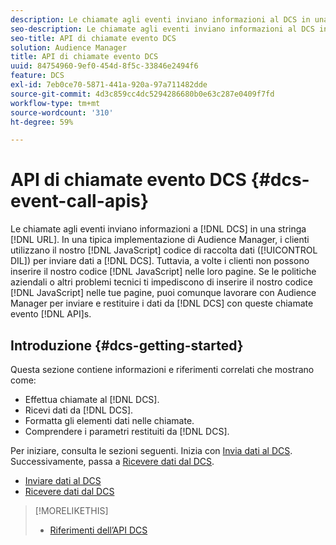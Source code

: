 ```yaml
---
description: Le chiamate agli eventi inviano informazioni al DCS in una stringa URL. In una tipica distribuzione di Audience Manager, i clienti utilizzano il nostro codice di raccolta dati JavaScript (DIL) per inviare dati al DCS. Tuttavia, a volte i clienti non possono inserire il nostro codice JavaScript nelle loro pagine. Se le politiche aziendali o altri problemi tecnici non consentono di inserire il codice JavaScript nelle pagine, puoi comunque lavorare con Audience Manager per inviare e restituire i dati da DCS con queste API per le chiamate agli eventi.
seo-description: Le chiamate agli eventi inviano informazioni al DCS in una stringa URL. In una tipica distribuzione di Audience Manager, i clienti utilizzano il nostro codice di raccolta dati JavaScript (DIL) per inviare dati al DCS. Tuttavia, a volte i clienti non possono inserire il nostro codice JavaScript nelle loro pagine. Se le politiche aziendali o altri problemi tecnici non consentono di inserire il codice JavaScript nelle pagine, puoi comunque lavorare con Audience Manager per inviare e restituire i dati da DCS con queste API per le chiamate agli eventi.
seo-title: API di chiamate evento DCS
solution: Audience Manager
title: API di chiamate evento DCS
uuid: 84754960-9ef0-454d-8f5c-33846e2494f6
feature: DCS
exl-id: 7eb0ce70-5871-441a-920a-97a711482dde
source-git-commit: 4d3c859cc4dc5294286680b0e63c287e0409f7fd
workflow-type: tm+mt
source-wordcount: '310'
ht-degree: 59%

---
```


# API di chiamate evento DCS {#dcs-event-call-apis}

Le chiamate agli eventi inviano informazioni a [!DNL DCS] in una stringa [!DNL URL]. In una tipica implementazione di Audience Manager, i clienti utilizzano il nostro [!DNL JavaScript] codice di raccolta dati ([!UICONTROL DIL]) per inviare dati a [!DNL DCS]. Tuttavia, a volte i clienti non possono inserire il nostro codice [!DNL JavaScript] nelle loro pagine. Se le politiche aziendali o altri problemi tecnici ti impediscono di inserire il nostro codice [!DNL JavaScript] nelle tue pagine, puoi comunque lavorare con Audience Manager per inviare e restituire i dati da [!DNL DCS] con queste chiamate evento [!DNL API]s.

## Introduzione {#dcs-getting-started}

Questa sezione contiene informazioni e riferimenti correlati che mostrano come:

* Effettua chiamate al [!DNL DCS].
* Ricevi dati da [!DNL DCS].
* Formatta gli elementi dati nelle chiamate.
* Comprendere i parametri restituiti da [!DNL DCS].

Per iniziare, consulta le sezioni seguenti. Inizia con [Invia dati al DCS](../../../api/dcs-intro/dcs-event-calls/dcs-url-send.md). Successivamente, passa a [Ricevere dati dal DCS](../../../api/dcs-intro/dcs-event-calls/dcs-url-receive.md).

* [Inviare dati al DCS](dcs-url-send.md)
* [Ricevere dati dal DCS](dcs-url-receive.md)

>[!MORELIKETHIS]
>
>* [Riferimenti dell’API DCS ](../../../api/dcs-intro/dcs-api-reference/dcs-api-methods.md)

